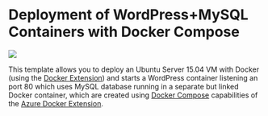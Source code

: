 # Deployment of WordPress+MySQL Containers with Docker Compose


<a href="https://portal.azure.com/#create/Microsoft.Template/uri/https%3A%2F%2Fraw.githubusercontent.com%2FAzure%2Fazure-quickstart-templates%2Fmaster%2Fdocker-wordpress-mysql%2Fazuredeploy.json" target="_blank">
	<img src="http://azuredeploy.net/deploybutton.png"/>
</a>

This template allows you to deploy an Ubuntu Server 15.04 VM with Docker (using the [Docker Extension][ext])
and starts a WordPress container listening an port 80 which uses MySQL database running
in a separate but linked Docker container, which are created using [Docker Compose][compose]
capabilities of the [Azure Docker Extension][ext].


[ext]: https://github.com/Azure/azure-docker-extension
[compose]: https://docs.docker.com/compose
